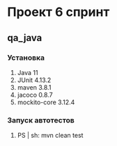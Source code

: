# Проект 6 спринт

## qa_java

### Установка

1. Java 11
2. JUnit 4.13.2
3. maven 3.8.1
4. jacoco 0.8.7
5. mockito-core 3.12.4

### Запуск автотестов

1. PS | sh: mvn clean test

